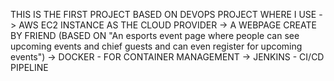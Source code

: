 THIS IS THE FIRST PROJECT BASED ON DEVOPS PROJECT WHERE I USE
-> AWS EC2 INSTANCE AS THE CLOUD PROVIDER
-> A WEBPAGE CREATE BY FRIEND (BASED ON "An esports event page where people can see upcoming events and chief guests and can even register for upcoming events") 
-> DOCKER - FOR CONTAINER MANAGEMENT
-> JENKINS - CI/CD PIPELINE
